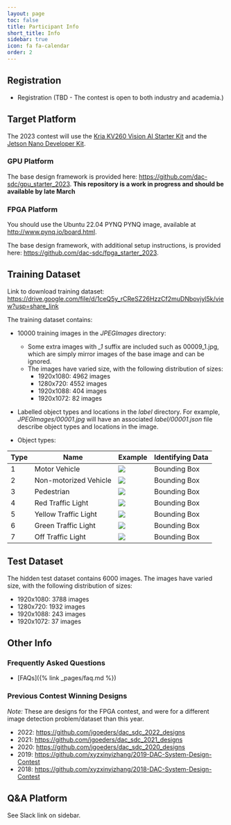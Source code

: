 ```yaml
---
layout: page
toc: false
title: Participant Info
short_title: Info
sidebar: true
icon: fa fa-calendar
order: 2
---
```


## Registration

* Registration (TBD - The contest is open to both industry and academia.)


## Target Platform 

The 2023 contest will use the [Kria KV260 Vision AI Starter Kit](https://www.xilinx.com/products/som/kria/kv260-vision-starter-kit.html) and the [Jetson Nano Developer Kit](https://developer.nvidia.com/embedded/jetson-nano-developer-kit).

### GPU Platform

The base design framework is provided here: <https://github.com/dac-sdc/gpu_starter_2023>.  **This repository is a work in progress and should be available by late March**

### FPGA Platform

You should use the Ubuntu 22.04 PYNQ PYNQ image, available at <http://www.pynq.io/board.html>.

The base design framework, with additional setup instructions, is provided here: <https://github.com/dac-sdc/fpga_starter_2023>. 

## Training Dataset

Link to download training dataset: <https://drive.google.com/file/d/1ceQ5y_rCReSZ26HzzCf2muDNbovjyl5k/view?usp=share_link>

The training dataset contains:
 * 10000 training images in the *JPEGImages* directory:
    * Some extra images with *_1* suffix are included such as 00009_1.jpg, which are simply mirror images of the base image and can be ignored.
    * The images have varied size, with the following distribution of sizes:
      * 1920x1080: 4962 images
      * 1280x720: 4552 images
      * 1920x1088: 404 images
      * 1920x1072: 82 images


 * Labelled object types and locations in the *label* directory.  For example, *JPEGImages/00001.jpg* will have an associated *label/00001.json* file describe object types and locations in the image.
 * Object types:

| Type | Name | Example | Identifying Data |
|------|------|---------|------------------|
|1|Motor Vehicle | <img src="{% link media/dataset/motor_vehicle.png %}"> | Bounding Box |
|2|Non-motorized Vehicle|<img src="{% link media/dataset/nonmotor_vehicle.png %}"> | Bounding Box |
|3|Pedestrian|<img src="{% link media/dataset/pedestrian.png %}"> | Bounding Box |
|4|Red Traffic Light|<img src="{% link media/dataset/red_light.png %}"> | Bounding Box |
|5|Yellow Traffic Light|<img src="{% link media/dataset/yellow_light.png %}"> | Bounding Box |
|6|Green Traffic Light|<img src="{% link media/dataset/green_light.png %}"> | Bounding Box |
|7|Off Traffic Light|<img src="{% link media/dataset/off_light.png %}"> | Bounding Box |

## Test Dataset
The hidden test dataset contains 6000 images.  The images have varied size, with the following distribution of sizes:
  * 1920x1080: 3788 images
  * 1280x720: 1932 images
  * 1920x1088: 243 images
  * 1920x1072: 37 images

## Other Info

### Frequently Asked Questions
  * [FAQs]({% link _pages/faq.md %})

### Previous Contest Winning Designs
*Note:* These are designs for the FPGA contest, and were for a different image detection problem/dataset than this year.

  * 2022: <https://github.com/jgoeders/dac_sdc_2022_designs>
  * 2021: <https://github.com/jgoeders/dac_sdc_2021_designs>
  * 2020: <https://github.com/jgoeders/dac_sdc_2020_designs>
  * 2019: <https://github.com/xyzxinyizhang/2019-DAC-System-Design-Contest>
  * 2018: <https://github.com/xyzxinyizhang/2018-DAC-System-Design-Contest>


## Q&A Platform
See Slack link on sidebar.

